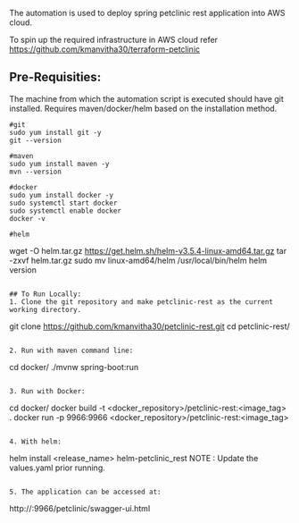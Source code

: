 The automation is used to deploy spring petclinic rest application into AWS cloud.

To spin up the required infrastructure in AWS cloud refer https://github.com/kmanvitha30/terraform-petclinic


## Pre-Requisities:
The machine from which the automation script is executed should have git installed. Requires maven/docker/helm based on the installation method.
```
#git
sudo yum install git -y
git --version

#maven
sudo yum install maven -y
mvn --version

#docker
sudo yum install docker -y
sudo systemctl start docker
sudo systemctl enable docker
docker -v

#helm
```
wget -O helm.tar.gz https://get.helm.sh/helm-v3.5.4-linux-amd64.tar.gz
tar -zxvf helm.tar.gz
sudo mv linux-amd64/helm /usr/local/bin/helm
helm version
```

## To Run Locally:
1. Clone the git repository and make petclinic-rest as the current working directory.
```
git clone https://github.com/kmanvitha30/petclinic-rest.git
cd petclinic-rest/
```

2. Run with maven command line:
```
cd docker/
./mvnw spring-boot:run
```

3. Run with Docker:
```
cd docker/
docker build -t <docker_repository>/petclinic-rest:<image_tag> .
docker run -p 9966:9966 <docker_repository>/petclinic-rest:<image_tag>
```

4. With helm:
```
helm install <release_name> helm-petclinic_rest
NOTE : Update the values.yaml prior running.
```

5. The application can be accessed at:
```
http://<endpoint-address>:9966/petclinic/swagger-ui.html
```